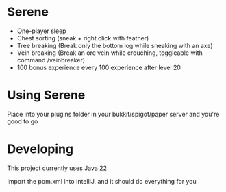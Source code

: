 # Serene

* One-player sleep
* Chest sorting (sneak + right click with feather)
* Tree breaking (Break only the bottom log while sneaking with an axe)
* Vein breaking (Break an ore vein while crouching, toggleable with command /veinbreaker)
* 100 bonus experience every 100 experience after level 20

# Using Serene

Place into your plugins folder in your bukkit/spigot/paper server and you're good to go

# Developing

This project currently uses Java 22

Import the pom.xml into IntelliJ, and it should do everything for you
